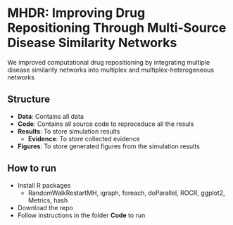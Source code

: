 # MHDR: Improving Drug Repositioning Through Multi-Source Disease Similarity Networks
We improved computational drug repositioning by integrating multiple disease similarity networks into multiplex and multiplex-heterogeneous networks

## Structure
- **Data**: Contains all data 
- **Code**: Contains all source code to reproceduce all the resuls
- **Results**: To store simulation results
  - **Evidence**: To store collected evidence
- **Figures**: To store generated figures from the simulation results

## How to run
- Install R packages
  - RandomWalkRestartMH, igraph, foreach, doParallel, ROCR, ggplot2, Metrics, hash
- Download the repo
- Follow instructions in the folder **Code** to run 
